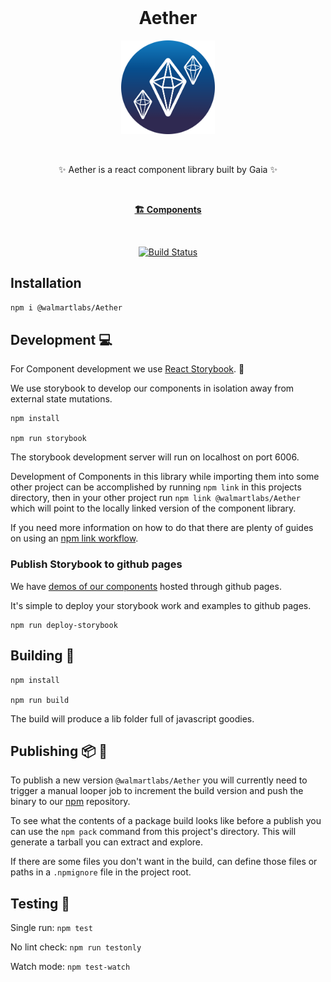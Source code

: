 <br>

<h1 align="center">Aether</h1>

<p align="center">
<img src="./aether.png" width="150" />
</p>

<br>

<p align="center">
✨ Aether is a react component library built by Gaia ✨
</p>

<br>


<p align="center">
<a href="https://gecgithub01.walmart.com/pages/devtools/Aether/"><strong>🏗 Components</strong></a>
</p>

<br>

<p align="center">
  <a href="https://ci.walmart.com/job/sde-ui-ux/job/Aether/"><img src="https://ci.walmart.com/buildStatus/icon?job=sde-ui-ux/Aether" alt="Build Status" /></a>
</p>

## Installation

```sh
npm i @walmartlabs/Aether
```

## Development 💻

For Component development we use [React Storybook](https://github.com/storybooks/storybook). 📖

We use storybook to develop our components in isolation away from external state mutations.

```shell
npm install

npm run storybook
```

The storybook development server will run on localhost on port 6006.

Development of Components in this library while importing them into some other project can be accomplished by running `npm link` in this projects directory, then in your other project run `npm link @walmartlabs/Aether` which will point to the locally linked version of the component library.

If you need more information on how to do that there are plenty of guides on using an [npm link workflow](http://justjs.com/posts/npm-link-developing-your-own-npm-modules-without-tears).

### Publish Storybook to github pages

We have [demos of our components](https://gecgithub01.walmart.com/pages/devtools/Aether/) hosted through github pages.

It's simple to deploy your storybook work and examples to github pages.

```shell
npm run deploy-storybook
```

## Building 🏢

```shell
npm install

npm run build
```

The build will produce a lib folder full of javascript goodies.

## Publishing 📦 🏁

To publish a new version `@walmartlabs/Aether` you will currently need to trigger a manual looper job to increment the build version and push the binary to our [npm](https://sde.walmart.com/docs/proximity/npm.html) repository.

To see what the contents of a package build looks like before a publish you can use the `npm pack` command from this project's directory. This will generate a tarball you can extract and explore.

If there are some files you don't want in the build, can define those files or paths in a `.npmignore` file in the project root.

## Testing 🔎

Single run: `npm test`

No lint check: `npm run testonly`

Watch mode: `npm test-watch`

